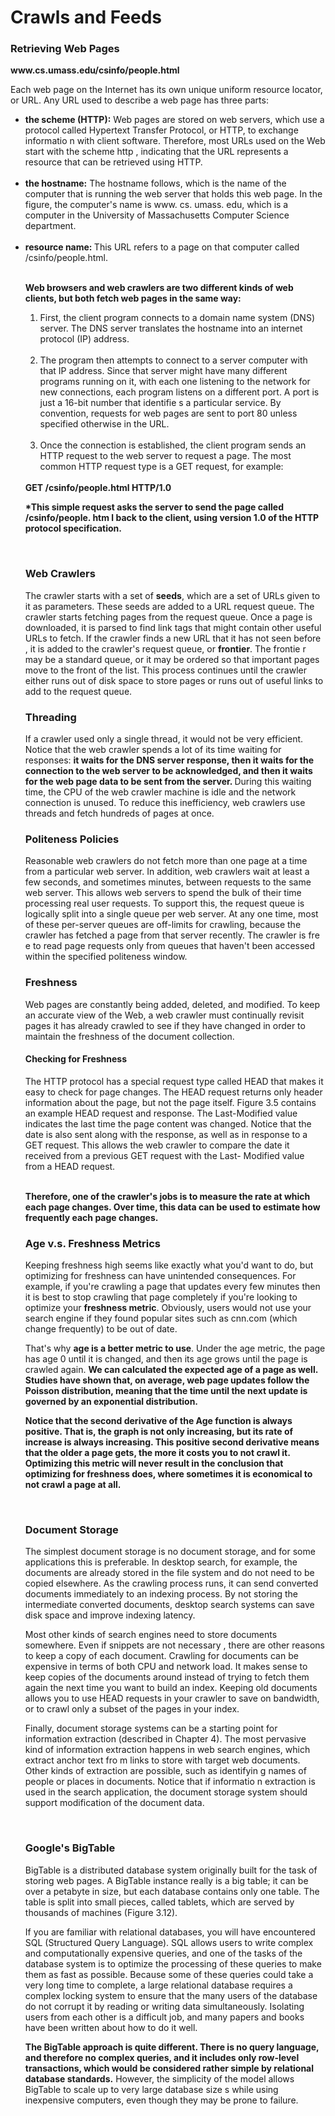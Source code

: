 <h1>Crawls and Feeds</h1>

<h3>Retrieving Web Pages</h3>
<p><strong>www.cs.umass.edu/csinfo/people.html</strong></p>

<p>Each web page on the Internet has its own unique uniform resource locator, or
URL. Any URL used to describe a web page has three parts:</p>
<ul>
<li><strong>the scheme (HTTP):</strong> Web pages are stored on web servers,
which use a protocol called Hypertext Transfer Protocol, or HTTP, to exchange
informatio n with client software. Therefore, most URLs used on the Web start
with the scheme http , indicating that the URL represents a resource that can
be retrieved using HTTP. </li>
<br>
<li><strong>the hostname:</strong> The hostname follows, which is the name of the computer that is running the web server that holds this web page. In the figure, the
computer's name is www. cs. umass. edu, which is a computer in the University of
Massachusetts Computer Science department. </li>
<br>
<li><strong>resource name: </strong>This URL refers to a page on that
computer called /csinfo/people.html.</li>

<br>


<strong>Web browsers and web crawlers are two different kinds of web clients, but both
fetch web pages in the same way:</strong>


<ol>
<li>First, the client program connects to a domain
name system (DNS) server. The DNS server translates the hostname into an internet protocol (IP) address.</li>

<br>

<li>The program then attempts to
connect to a server computer with that IP address. Since that server might have
many different programs running on it, with each one listening to the network for
new connections, each program listens on a different port. A port is just a 16-bit
number that identifie s a particular service. By convention, requests for web pages
are sent to port 80 unless specified otherwise in the URL. </li>

<br>

<li>Once the connection is established, the client program sends an HTTP request to the web server to request a page. The most common HTTP request type
is a GET request, for example: </li>

<br>
</ol>
<strong>GET /csinfo/people.html HTTP/1.0 </strong>


<strong>*This simple request asks the server to send the page called /csinfo/people. htm l
back to the client, using version 1.0 of the HTTP protocol specification. </strong>

<br>

<h3>Web Crawlers</h3>
<p>The crawler starts with a set of <strong>seeds</strong>, which are a set of URLs given to it as
parameters. These seeds are added to a URL request queue. The crawler starts
fetching pages from the request queue. Once a page is downloaded, it is parsed
to find link tags that might contain other useful URLs to fetch. If the crawler
finds a new URL that it has not seen before , it is added to the crawler's request
queue, or <strong>frontier</strong>. The frontie r may be a standard queue, or it may be ordered so
that important pages move to the front of the list. This process continues until
the crawler either runs out of disk space to store pages or runs out of useful links
to add to the request queue. </p>

<h3>Threading</h3>
<p>If a crawler used only a single thread, it would not be very efficient. Notice
that the web crawler spends a lot of its time waiting for responses: <strong>it waits for
the DNS server response, then it waits for the connection to the web server to
be acknowledged, and then it waits for the web page data to be sent from the
server. </strong>During this waiting time, the CPU of the web crawler machine is idle and
the network connection is unused. To reduce this inefficiency, web crawlers use
threads and fetch hundreds of pages at once.</p>

<h3>Politeness Policies</h3>
<p>Reasonable web
crawlers do not fetch more than one page at a time from a particular web server.
In addition, web crawlers wait at least a few seconds, and sometimes minutes, between requests to the same web server. This allows web servers to spend the bulk
of their time processing real user requests. To support this, the request queue is
logically split into a single queue per web server. At any one time, most of these
per-server queues are off-limits for crawling, because the crawler has fetched a
page from that server recently. The crawler is fre e to read page requests only from
queues that haven't been accessed within the specified politeness window.</p>

<h3>Freshness</h3>
<p>Web pages are constantly being added, deleted, and modified. To keep an accurate view of the Web, a web crawler must continually revisit pages it has already
crawled to see if they have changed in order to maintain the freshness of the document collection.</p>

<h4>Checking for Freshness</h4>
<p>The HTTP protocol has a special request type called HEAD that makes it easy
to check for page changes. The HEAD request returns only header information
about the page, but not the page itself. Figure 3.5 contains an example HEAD
request and response. The Last-Modified value indicates the last time the page
content was changed. Notice that the date is also sent along with the response, as
well as in response to a GET request. This allows the web crawler to compare the
date it received from a previous GET request with the Last- Modified value from
a HEAD request.</p>

<br>
<strong>Therefore, one of the crawler's jobs is to measure the rate
at which each page changes. Over time, this data can be used to estimate how
frequently each page changes.</strong>

<br>
<h3>Age v.s. Freshness Metrics</h3>
<p>Keeping freshness high seems like exactly what you'd want to do, but optimizing for freshness can have unintended consequences. For example, if you're crawling a page that updates every few minutes then it is best to stop crawling that page completely if you're looking to optimize your <strong>freshness metric</strong>. Obviously, users would not use your search engine if they found popular sites such as cnn.com (which change frequently) to be out of date.</p>

<p>That's why <strong>age is  a better metric to use</strong>. Under the age metric, the page has age 0 until it is changed,
and then its age grows until the page is crawled again. <strong>We can calculated the expected age of a page as well. Studies have shown that, on average, web page updates follow the Poisson distribution, meaning that the time until the next update is governed by an exponential distribution. </strong> </p>

<p><strong>Notice that the second derivative of the Age function is always positive. That
is, the graph is not only increasing, but its rate of increase is always increasing. This
positive second derivative means that the older a page gets, the more it costs you
to not crawl it. Optimizing this metric will never result in the conclusion that
optimizing for freshness does, where sometimes it is economical to not crawl a
page at all.</strong></p>
<br>
<h3>Document Storage</h3>
<p>The simplest document storage is no document storage, and for some applications this is preferable. In desktop search, for
example, the documents are already stored in the file system and do not need to be
copied elsewhere. As the crawling process runs, it can send converted documents
immediately to an indexing process. By not storing the intermediate converted
documents, desktop search systems can save disk space and improve indexing latency.</p>


<p>Most other kinds of search engines need to store documents somewhere. Even if snippets are not necessary , there are other reasons to keep a copy of
each document. Crawling for documents can be expensive in terms of both CPU
and network load. It makes sense to keep copies of the documents around instead
of trying to fetch them again the next time you want to build an index. Keeping old documents allows you to use HEAD requests in your crawler to save on
bandwidth, or to crawl only a subset of the pages in your index.  </p>

<p>Finally, document storage systems can be a starting point for information extraction (described in Chapter 4). The most pervasive kind of information extraction happens in web search engines, which extract anchor text fro m links to
store with target web documents. Other kinds of extraction are possible, such as
identifyin g names of people or places in documents. Notice that if informatio n
extraction is used in the search application, the document storage system should
support modification of the document data. </p>

<br>

<h3>Google's BigTable</h3>
<p>BigTable is a distributed database system originally built for the task of storing
web pages. A BigTable instance really is a big table; it can be over a petabyte in
size, but each database contains only one table. The table is split into small pieces,
called tablets, which are served by thousands of machines (Figure 3.12). </p>

<p>If you are familiar with relational databases, you will have encountered SQL
(Structured Query Language). SQL allows users to write complex and computationally expensive queries, and one of the tasks of the database system is to optimize the processing of these queries to make them as fast as possible. Because some
of these queries could take a very long time to complete, a large relational database
requires a complex locking system to ensure that the many users of the database
do not corrupt it by reading or writing data simultaneously. Isolating users from
each other is a difficult job, and many papers and books have been written about
how to do it well.</p>

<p><strong>The BigTable approach is quite different. There is no query language, and
therefore no complex queries, and it includes only row-level transactions, which
would be considered rather simple by relational database standards.</strong> However, the
simplicity of the model allows BigTable to scale up to very large database size s
while using inexpensive computers, even though they may be prone to failure.</p>

